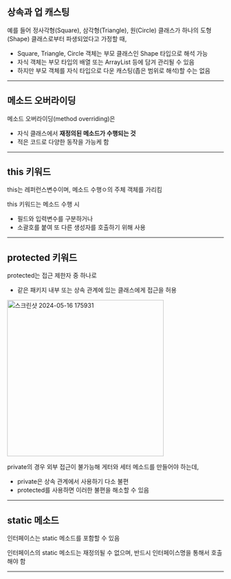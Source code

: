 ## 상속과 업 캐스팅

예를 들어 정사각형(Square), 삼각형(Triangle), 원(Circle) 클래스가 하나의 도형(Shape) 클래스로부터 파생되었다고 가정할 때,

- Square, Triangle, Circle 객체는 부모 클래스인 Shape 타입으로 해석 가능
- 자식 객체는 부모 타입의 배열 또는 ArrayList 등에 담겨 관리될 수 있음
- 하지만 부모 객체를 자식 타입으로 다운 캐스팅(좁은 범위로 해석)할 수는 없음

---

## 메소드 오버라이딩

메소드 오버라이딩(method overriding)은

- 자식 클래스에서 **재정의된 메소드가 수행되는 것**
- 적은 코드로 다양한 동작을 가능케 함

---

## this 키워드

this는 레퍼런스변수이며, 메소드 수행ㅇ의 주체 객체를 가리킴

this 키워드는 메소드 수행 시

- 필드와 입력변수를 구분하거나
- 소괄호를 붙여 또 다른 생성자를 호출하기 위해 사용

---

## protected 키워드

protected는 접근 제한자 중 하나로

- 같은 패키지 내부 또는 상속 관계에 있는 클래스에게 접근을 허용

<img width="364" alt="스크린샷 2024-05-16 175931" src="https://github.com/dawoon1229/Java_practice/assets/164113758/43e37b74-5a63-4346-b3f0-1f7d756c6904">

private의 경우 외부 접근이 불가능해 게터와 세터 메소드를 만들어야 하는데,

- private은 상속 관계에서 사용하기 다소 불편
- protected를 사용하면 이러한 불편을 해소할 수 있음

---

## static 메소드

인터페이스는 static 메소드를 포함할 수 있음

인터페이스의 static 메소드는 재정의될 수 없으며, 반드시 인터페이스명을 통해서 호출해야 함

---
